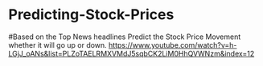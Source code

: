 # Predicting-Stock-Prices
#Based on the Top News headlines Predict the Stock Price Movement whether it will go up or down.
https://www.youtube.com/watch?v=h-LGjJ_oANs&list=PLZoTAELRMXVMdJ5sqbCK2LiM0HhQVWNzm&index=12
